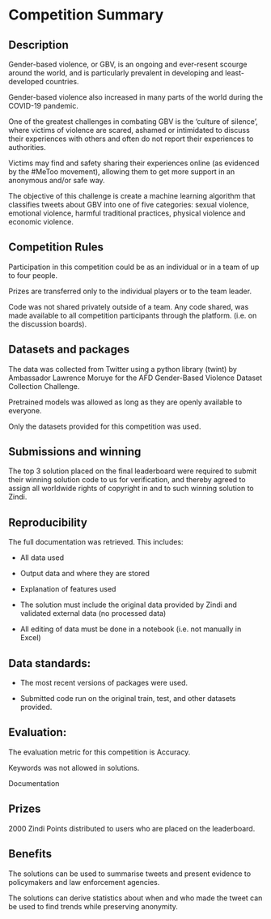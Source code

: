 
# Competition Summary

## Description

Gender-based violence, or GBV, is an ongoing and ever-resent scourge around the world, and is particularly prevalent in developing and least-developed countries.

Gender-based violence also increased in many parts of the world during the COVID-19 pandemic.

One of the greatest challenges in combating GBV is the ‘culture of silence’, where victims of violence are scared, ashamed or intimidated to discuss their experiences with others and often do not report their experiences to authorities.

Victims may find and safety sharing their experiences online (as evidenced by the #MeToo movement), allowing them to get more support in an anonymous and/or safe way.

The objective of this challenge is create a machine learning algorithm that classifies tweets about GBV into one of five categories: sexual violence, emotional violence, harmful traditional practices, physical violence and economic violence.


## Competition Rules

Participation in this competition could be as an individual or in a team of up to four people.

Prizes are transferred only to the individual players or to the team leader.

Code was not shared privately outside of a team. Any code shared, was made available to all competition participants through the platform. (i.e. on the discussion boards).


## Datasets and packages

The data was collected from Twitter using a python library (twint) by Ambassador Lawrence Moruye for the AFD Gender-Based Violence Dataset Collection Challenge.

Pretrained models was allowed as long as they are openly available to everyone.

Only the datasets provided for this competition was used.


## Submissions and winning

The top 3 solution placed on the final leaderboard were required to submit their winning solution code to us for verification, and thereby agreed to assign all worldwide rights of copyright in and to such winning solution to Zindi.


## Reproducibility

The full documentation was retrieved. This includes:
- All data used

- Output data and where they are stored

- Explanation of features used

- The solution must include the original data provided by Zindi and validated external data (no processed data)

- All editing of data must be done in a notebook (i.e. not manually in Excel)


## Data standards:

- The most recent versions of packages were used.

- Submitted code run on the original train, test, and other datasets provided.


## Evaluation:

The evaluation metric for this competition is Accuracy.

Keywords was not allowed in solutions.

Documentation 

## Prizes

2000 Zindi Points distributed to users who are placed on the leaderboard.

## Benefits

The solutions can be used to summarise tweets and present evidence to policymakers and law enforcement agencies.

The solutions can derive statistics about when and who made the tweet can be used to find trends while preserving anonymity.

